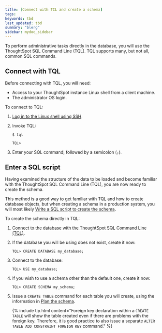```yaml
---
title: [Connect with TCL and create a schema]
tags:
keywords: tbd
last_updated: tbd
summary: "blerg"
sidebar: mydoc_sidebar
---
```



To perform administrative tasks directly in the database, you will use the ThoughtSpot SQL Command Line (TQL). TQL supports many, but not all, common SQL commands.

## Connect with TQL

Before connecting with TQL, you will need:

-   Access to your ThoughtSpot instance Linux shell from a client machine.
-   The administrator OS login.

To connect to TQL:

1. [Log in to the Linux shell using SSH](../setup/login_console.html#).
2. Invoke TQL:

    ```
    $ tql

    TQL>
    ```

3. Enter your SQL command, followed by a semicolon (`;`).

## Enter a SQL script

Having examined the structure of the data to be loaded and become familiar with the ThoughtSpot SQL Command Line (TQL), you are now ready to create the schema.

This method is a good way to get familiar with TQL and how to create database objects, but when creating a schema in a production system, you will most likely [Write a SQL script to create the schema](create_schema_with_script.html#).

To create the schema directly in TQL:

1. [Connect to the database with the ThoughtSpot SQL Command Line (TQL)](prep_schema_for_load.html#connect-with-tql).
2. If the database you will be using does not exist, create it now:

    ```
    TQL> CREATE DATABASE my_database;
    ```

3. Connect to the database:

    ```
    TQL> USE my_database;
    ```

4. If you wish to use a schema other than the default one, create it now:

    ```
    TQL> CREATE SCHEMA my_schema;
    ```

5. Issue a `CREATE TABLE` command for each table you will create, using the information in [Plan the schema](plan_schema.html#).

    {% include tip.html content="Foreign key declaration within a `CREATE TABLE` will show the table created even if there are problems with the foreign key. Therefore, it is good practice to also issue a separate `ALTER TABLE ADD CONSTRAINT FOREIGN KEY` command." %}
